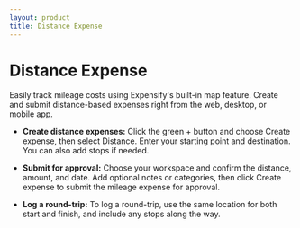 ```yaml
---
layout: product
title: Distance Expense
---
```


# Distance Expense

Easily track mileage costs using Expensify's built-in map feature. Create and submit distance-based expenses right from the web, desktop, or mobile app.

- **Create distance expenses:** Click the green + button and choose Create expense, then select Distance. Enter your starting point and destination. You can also add stops if needed.

- **Submit for approval:** Choose your workspace and confirm the distance, amount, and date. Add optional notes or categories, then click Create expense to submit the mileage expense for approval.

- **Log a round-trip:** To log a round-trip, use the same location for both start and finish, and include any stops along the way.